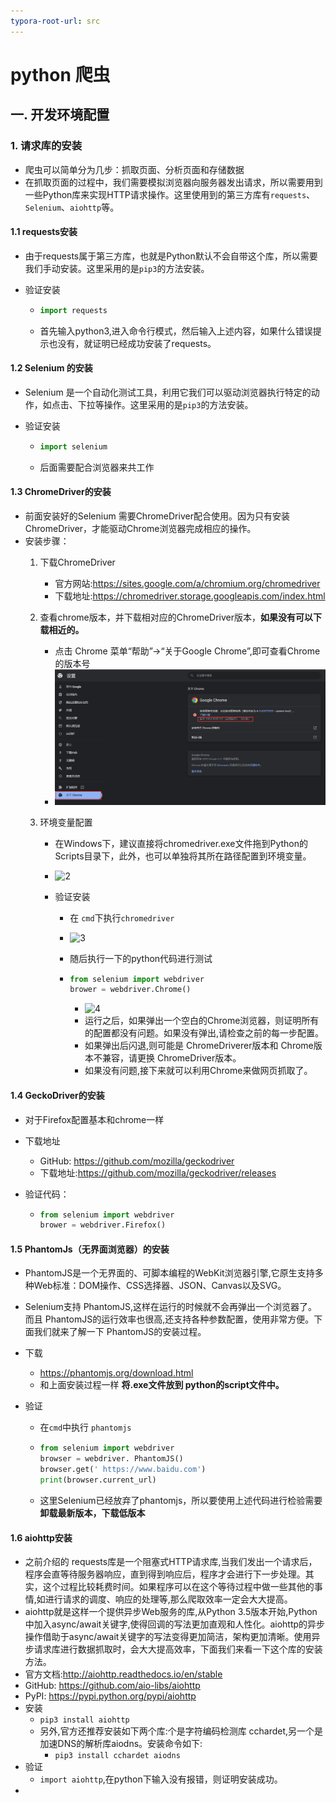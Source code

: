 ```yaml
---
typora-root-url: src
---
```


# python 爬虫

## 一. 开发环境配置

### 1. 请求库的安装

+ 爬虫可以简单分为几步：抓取页面、分析页面和存储数据
+ 在抓取页面的过程中，我们需要模拟浏览器向服务器发出请求，所以需要用到一些Python库来实现HTTP请求操作。这里使用到的第三方库有`requests`、`Selenium`、`aiohttp`等。

#### 1.1 requests安装

+ 由于requests属于第三方库，也就是Python默认不会自带这个库，所以需要我们手动安装。这里采用的是`pip3`的方法安装。

+ 验证安装

  + ```py
    import requests
    ```

  + 首先输入python3,进入命令行模式，然后输入上述内容，如果什么错误提示也没有，就证明已经成功安装了requests。

#### 1.2 Selenium 的安装

+ Selenium 是一个自动化测试工具，利用它我们可以驱动浏览器执行特定的动作，如点击、下拉等操作。这里采用的是`pip3`的方法安装。

+ 验证安装

  + ```python
    import selenium 
    ```

  + 后面需要配合浏览器来共工作

#### 1.3 ChromeDriver的安装

- 前面安装好的Selenium 需要ChromeDriver配合使用。因为只有安装ChromeDriver，才能驱动Chrome浏览器完成相应的操作。
- 安装步骤：
  1. 下载ChromeDriver
     - 官方网站:https://sites.google.com/a/chromium.org/chromedriver
     - 下载地址:https://chromedriver.storage.googleapis.com/index.html

  2. 查看chrome版本，并下载相对应的ChromeDriver版本，**如果没有可以下载相近的。**
     - 点击 Chrome 菜单“帮助”→“关于Google Chrome”,即可查看Chrome的版本号
     - ![1](src/1.png)

  3. 环境变量配置
     - 在Windows下，建议直接将chromedriver.exe文件拖到Python的Scripts目录下，此外，也可以单独将其所在路径配置到环境变量。
     - ![2](/2.png)
     - 验证安装
     
       - 在 `cmd`下执行`chromedriver`
     
       - ![3](/3.png)
     
       - 随后执行一下的python代码进行测试
     
       - ```python
         from selenium import webdriver
         brower = webdriver.Chrome()
         ```
     
         - ![4](/4.png)
         - 运行之后，如果弹出一个空白的Chrome浏览器，则证明所有的配置都没有问题。如果没有弹出,请检查之前的每一步配置。
         - 如果弹出后闪退,则可能是 ChromeDriverer版本和 Chrome版本不兼容，请更换 ChromeDriver版本。
         - 如果没有问题,接下来就可以利用Chrome来做网页抓取了。
     
#### 1.4 GeckoDriver的安装 

+ 对于Firefox配置基本和chrome一样

+ 下载地址

  + GitHub: https://github.com/mozilla/geckodriver
  + 下载地址:https://github.com/mozilla/geckodriver/releases

+ 验证代码：

  + ```python
    from selenium import webdriver
    brower = webdriver.Firefox()
    ```

#### 1.5 PhantomJs（无界面浏览器）的安装

+ PhantomJS是一个无界面的、可脚本编程的WebKit浏览器引擎,它原生支持多种Web标准：DOM操作、CSS选择器、JSON、Canvas以及SVG。

+ Selenium支持 PhantomJS,这样在运行的时候就不会再弹出一个浏览器了。而且 PhantomJS的运行效率也很高,还支持各种参数配置，使用非常方便。下面我们就来了解一下 PhantomJS的安装过程。

+ 下载

  + https://phantomjs.org/download.html
  + 和上面安装过程一样 **将.exe文件放到 python的script文件中。**

+ 验证

  + 在`cmd`中执行 `phantomjs`

  + ```python
    from selenium import webdriver
    browser = webdriver. PhantomJS()
    browser.get(' https://www.baidu.com')
    print(browser.current_url)
    ```

  + 这里Selenium已经放弃了phantomjs，所以要使用上述代码进行检验需要 **卸载最新版本，下载低版本**

#### 1.6 aiohttp安装

+ 之前介绍的 requests库是一个阻塞式HTTP请求库,当我们发出一个请求后，程序会直等待服务器响应，直到得到响应后，程序才会进行下一步处理。其实，这个过程比较耗费时间。如果程序可以在这个等待过程中做一些其他的事情,如进行请求的调度、响应的处理等,那么爬取效率一定会大大提高。
+ aiohttp就是这样一个提供异步Web服务的库,从Python 3.5版本开始,Python中加入async/await关键字,使得回调的写法更加直观和人性化。aiohttp的异步操作借助于async/await关键字的写法变得更加简洁，架构更加清晰。使用异步请求库进行数据抓取时，会大大提高效率，下面我们来看一下这个库的安装方法。
+ 官方文档:http://aiohttp.readthedocs.io/en/stable
+ GitHub: https://github.com/aio-libs/aiohttp
+ PyPI: https://pypi.python.org/pypi/aiohttp
+ 安装
  + `pip3 install aiohttp`
  + 另外,官方还推荐安装如下两个库:个是字符编码检测库 cchardet,另一个是加速DNS的解析库aiodns。安装命令如下:
    + `pip3 install cchardet aiodns `
+ 验证
  + `import aiohttp`,在python下输入没有报错，则证明安装成功。
+ 
